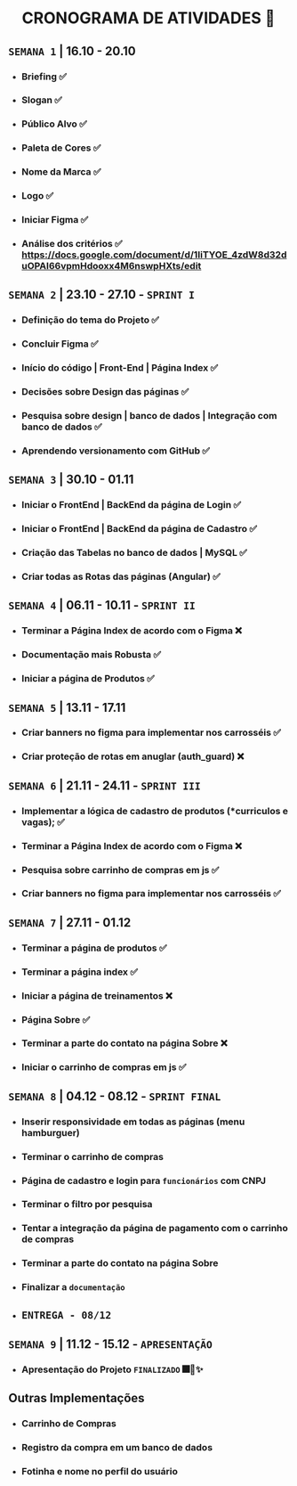 <h1 align="center"> CRONOGRAMA DE ATIVIDADES 📅 </h1>

## `SEMANA 1` |  16.10 - 20.10 
- ### Briefing ✅
- ### Slogan ✅
- ### Público Alvo ✅
- ### Paleta de Cores ✅
- ### Nome da Marca ✅
- ### Logo ✅
- ### Iniciar Figma ✅
- ### Análise dos critérios ✅ https://docs.google.com/document/d/1IiTYOE_4zdW8d32duOPAI66vpmHdooxx4M6nswpHXts/edit


## `SEMANA 2` | 23.10 - 27.10 - `SPRINT I`
- ### Definição do tema do Projeto ✅
- ### Concluir Figma ✅
- ### Início do código | Front-End | Página Index ✅
- ### Decisões sobre Design das páginas ✅
- ### Pesquisa sobre design | banco de dados | Integração com banco de dados ✅
- ### Aprendendo versionamento com GitHub ✅

## `SEMANA 3` | 30.10 - 01.11
- ### Iniciar o FrontEnd | BackEnd da página de Login ✅
- ### Iniciar o FrontEnd | BackEnd da página de Cadastro ✅
- ### Criação das Tabelas no banco de dados | MySQL ✅
- ### Criar todas as Rotas das páginas (Angular) ✅


## `SEMANA 4` | 06.11 - 10.11 - `SPRINT II`
- ### Terminar a Página Index de acordo com o Figma ❌
- ### Documentação mais Robusta ✅
- ### Iniciar a página de Produtos ✅
  
## `SEMANA 5` | 13.11 - 17.11
- ### Criar banners no figma para implementar nos carrosséis ✅
- ### Criar proteção de rotas em anuglar (auth_guard) ❌

## `SEMANA 6` | 21.11 - 24.11 - `SPRINT III`
- ### Implementar a lógica de cadastro de produtos (*curriculos e vagas); ✅
- ### Terminar a Página Index de acordo com o Figma ❌
- ### Pesquisa sobre carrinho de compras em js ✅
- ### Criar banners no figma para implementar nos carrosséis ✅
  
## `SEMANA 7` | 27.11 - 01.12
- ### Terminar a página de produtos ✅
- ### Terminar a página index ✅
- ### Iniciar a página de treinamentos ❌
- ### Página Sobre ✅
- ### Terminar a parte do contato na página Sobre ❌
- ### Iniciar o carrinho de compras em js ✅
  
## `SEMANA 8` | 04.12 - 08.12 - `SPRINT FINAL`
- ### Inserir responsividade em todas as páginas (menu hamburguer)
- ### Terminar o carrinho de compras
- ### Página de cadastro e login para `funcionários` com CNPJ
- ### Terminar o filtro por pesquisa
- ### Tentar a integração da página de pagamento com o carrinho de compras
- ### Terminar a parte do contato na página Sobre
- ### Finalizar a `documentação` 
- ## `ENTREGA - 08/12`

## `SEMANA 9` | 11.12 - 15.12 - `APRESENTAÇÃO`
- ### Apresentação do Projeto `FINALIZADO` 🎆🎉✨

## Outras Implementações
- ### Carrinho de Compras 
- ### Registro da compra em um banco de dados
- ### Fotinha e nome no perfil do usuário

